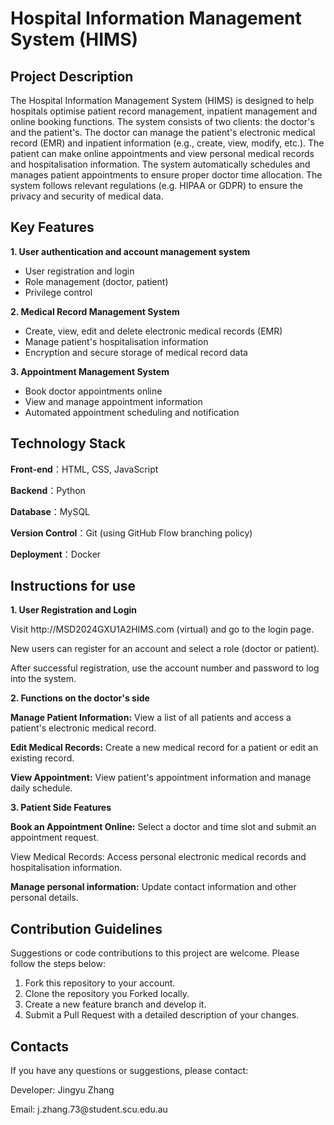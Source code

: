 
# ____Hospital Information Management System \(HIMS\)____

## ____Project Description____

The Hospital Information Management System \(HIMS\) is designed to help hospitals optimise patient record management, inpatient management and online booking functions\. The system consists of two clients: the doctor's and the patient's\. The doctor can manage the patient's electronic medical record \(EMR\) and inpatient information \(e\.g\., create, view, modify, etc\.\)\. The patient can make online appointments and view personal medical records and hospitalisation information\. The system automatically schedules and manages patient appointments to ensure proper doctor time allocation\. The system follows relevant regulations \(e\.g\. HIPAA or GDPR\) to ensure the privacy and security of medical data\.

## ____Key Features____

__1\. User authentication and account management system__

- User registration and login
- Role management \(doctor, patient\)
- Privilege control

__2\. Medical Record Management System__

- Create, view, edit and delete electronic medical records \(EMR\)
- Manage patient's hospitalisation information
- Encryption and secure storage of medical record data

__3\. Appointment Management System__

- Book doctor appointments online
- View and manage appointment information
- Automated appointment scheduling and notification

## ____Technology Stack____

__Front\-end__：HTML, CSS, JavaScript

__Backend__：Python

__Database__：MySQL

__Version Control__：Git \(using GitHub Flow branching policy\)

__Deployment__：Docker

## ____Instructions for use____

__1\. User Registration and Login__

Visit http://MSD2024GXU1A2HIMS\.com \(virtual\) and go to the login page\.

New users can register for an account and select a role \(doctor or patient\)\.

After successful registration, use the account number and password to log into the system\.

__2\. Functions on the doctor's side__

__Manage Patient Information:__ View a list of all patients and access a patient's electronic medical record\.

__Edit Medical Records:__ Create a new medical record for a patient or edit an existing record\.

__View Appointment:__ View patient's appointment information and manage daily schedule\.

__3\. Patient Side Features__

__Book an Appointment Online:__ Select a doctor and time slot and submit an appointment request\.

View Medical Records: Access personal electronic medical records and hospitalisation information\.

__Manage personal information:__ Update contact information and other personal details\.

## ____Contribution Guidelines____

Suggestions or code contributions to this project are welcome\. Please follow the steps below:

1. Fork this repository to your account\.
2. Clone the repository you Forked locally\.
3. Create a new feature branch and develop it\.
4. Submit a Pull Request with a detailed description of your changes\.

## ____Contacts____

If you have any questions or suggestions, please contact:

Developer: Jingyu Zhang

Email: j\.zhang\.73@student\.scu\.edu\.au


